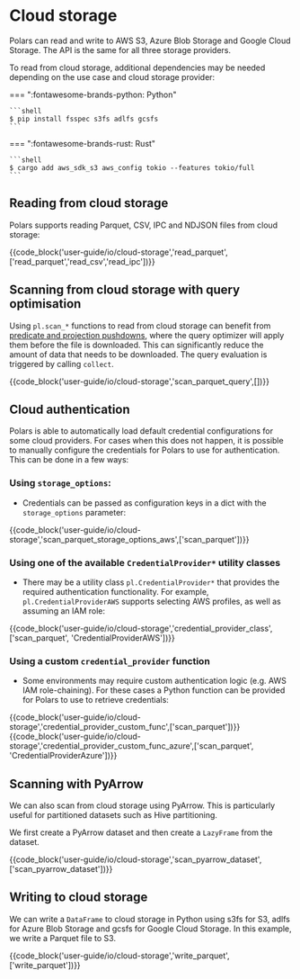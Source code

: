 # Cloud storage

Polars can read and write to AWS S3, Azure Blob Storage and Google Cloud Storage. The API is the
same for all three storage providers.

To read from cloud storage, additional dependencies may be needed depending on the use case and
cloud storage provider:

=== ":fontawesome-brands-python: Python"

    ```shell
    $ pip install fsspec s3fs adlfs gcsfs
    ```

=== ":fontawesome-brands-rust: Rust"

    ```shell
    $ cargo add aws_sdk_s3 aws_config tokio --features tokio/full
    ```

## Reading from cloud storage

Polars supports reading Parquet, CSV, IPC and NDJSON files from cloud storage:

{{code_block('user-guide/io/cloud-storage','read_parquet',['read_parquet','read_csv','read_ipc'])}}

## Scanning from cloud storage with query optimisation

Using `pl.scan_*` functions to read from cloud storage can benefit from
[predicate and projection pushdowns](../lazy/optimizations.md), where the query optimizer will apply
them before the file is downloaded. This can significantly reduce the amount of data that needs to
be downloaded. The query evaluation is triggered by calling `collect`.

{{code_block('user-guide/io/cloud-storage','scan_parquet_query',[])}}

## Cloud authentication

Polars is able to automatically load default credential configurations for some cloud providers. For
cases when this does not happen, it is possible to manually configure the credentials for Polars to
use for authentication. This can be done in a few ways:

### Using `storage_options`:

- Credentials can be passed as configuration keys in a dict with the `storage_options` parameter:

{{code_block('user-guide/io/cloud-storage','scan_parquet_storage_options_aws',['scan_parquet'])}}

### Using one of the available `CredentialProvider*` utility classes

- There may be a utility class `pl.CredentialProvider*` that provides the required authentication
  functionality. For example, `pl.CredentialProviderAWS` supports selecting AWS profiles, as well as
  assuming an IAM role:

{{code_block('user-guide/io/cloud-storage','credential_provider_class',['scan_parquet', 'CredentialProviderAWS'])}}

### Using a custom `credential_provider` function

- Some environments may require custom authentication logic (e.g. AWS IAM role-chaining). For these
  cases a Python function can be provided for Polars to use to retrieve credentials:

{{code_block('user-guide/io/cloud-storage','credential_provider_custom_func',['scan_parquet'])}}
{{code_block('user-guide/io/cloud-storage','credential_provider_custom_func_azure',['scan_parquet', 'CredentialProviderAzure'])}}

## Scanning with PyArrow

We can also scan from cloud storage using PyArrow. This is particularly useful for partitioned
datasets such as Hive partitioning.

We first create a PyArrow dataset and then create a `LazyFrame` from the dataset.

{{code_block('user-guide/io/cloud-storage','scan_pyarrow_dataset',['scan_pyarrow_dataset'])}}

## Writing to cloud storage

We can write a `DataFrame` to cloud storage in Python using s3fs for S3, adlfs for Azure Blob
Storage and gcsfs for Google Cloud Storage. In this example, we write a Parquet file to S3.

{{code_block('user-guide/io/cloud-storage','write_parquet',['write_parquet'])}}

